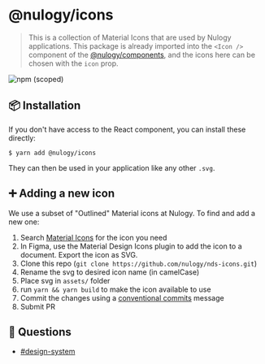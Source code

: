 # @nulogy/icons

> This is a collection of Material Icons that are used by Nulogy applications. This package is already imported into the `<Icon />` component of the [@nulogy/components](https://github.com/nulogy/design-system/tree/master/components), and the icons here can be chosen with the `icon` prop.

![npm (scoped)](https://img.shields.io/npm/v/@nulogy/css.svg)

## 📦 Installation

If you don't have access to the React component, you can install these directly:

`$ yarn add @nulogy/icons`

They can then be used in your application like any other `.svg`.

## ➕ Adding a new icon

We use a subset of "Outlined" Material icons at Nulogy. To find and add a new one:

1. Search [Material Icons](https://material.io/resources/icons/) for the icon you need
2. In Figma, use the Material Design Icons plugin to add the icon to a document. Export the icon as SVG.
3. Clone this repo (`git clone https://github.com/nulogy/nds-icons.git`)
4. Rename the svg to desired icon name (in camelCase)
5. Place svg in `assets/` folder
6. run `yarn && yarn build` to make the icon available to use
7. Commit the changes using a [conventional commits](https://www.conventionalcommits.org/en/v1.0.0/) message
8. Submit PR

## 💬 Questions

- [#design-system](slack://channel?team=T024N2KKA&id=CBAFQ4X7X)
